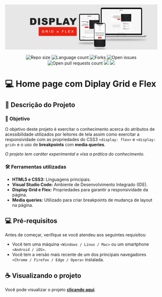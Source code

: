 <img src="/assets/banner-bikecraft.jpg"/>
<p align="center">
    <img src="https://img.shields.io/github/repo-size/lucasfcomaru/bikecraft_diplay_grid_flex?style=for-the-badge" alt="Repo size" title="Repo size"/>
    <img src="https://img.shields.io/github/languages/count/lucasfcomaru/bikecraft_diplay_grid_flex?style=for-the-badge" alt="Language count" title="Language count"/>
    <img src="https://img.shields.io/github/forks/lucasfcomaru/bikecraft_diplay_grid_flex?style=for-the-badge" alt="Forks" title="Forks"/>
    <img src="https://img.shields.io/bitbucket/issues/lucasfcomaru/bikecraft_diplay_grid_flex?style=for-the-badge" alt="Open issues" title="Open issues"/>
    <img src="https://img.shields.io/bitbucket/pr-raw/lucasfcomaru/bikecraft_diplay_grid_flex?style=for-the-badge" alt="Open pull requests count" title="Open pull requests"/>
    <img src="http://img.shields.io/static/v1?label=STATUS&message=CONCLUIDO&color=GREEN&style=for-the-badge"/>
    <img src="http://img.shields.io/static/v1?label=License&message=MIT&color=green&style=for-the-badge"/>
</p>

# 💻 Home page com Diplay Grid e Flex
## 📢 Descrição do Projeto
### 🎯 Objetivo
   O objetivo deste projeto é exercitar o conhecimento acerca do atributos de acessibilidade utilizados por leitores de tela assim como exercitar a responsividade com as propriedades do CSS3 `<display: flex>` e `<display: grid>` e o uso de <strong>breakpoints</strong> com <strong>media queries</strong>.
<p align="left">
    <i>O projeto tem caráter experimental e visa a prática do conhecimento.</i>
</p>

### 🛠️ Ferramentas utilizadas
<ul>
    <li><b>HTML5 e CSS3:</b> Linguagens principais.</li>
    <li><b>Visual Studio Code:</b> Ambiente de Desenvolvimento Integrado (IDE).</li>
    <li><b>Display Grid e Flex:</b> Propriedades para garantir a responsividade da página.</li>
    <li><b>Media queries:</b> Utilizado para criar breakpoints de mudança de layout na página.</li>
</ul>

## 💻 Pré-requisitos
Antes de começar, verifique se você atendeu aos seguintes requisitos:

- Você tem uma máquina `<Windows / Linux / Mac>` ou um smartphone `<Android / iOS>`.
- Você tem a versão mais recente de um dos principais navegadores `<Chrome / Firefox / Edge / Opera>` instalada.

## ☕ Visualizando o projeto 
<p>
    Você pode visualizar o projeto <a href="https://lucasfcomaru.github.io/bikecraft_diplay_grid_flex/" target="_blank"><strong>clicando aqui</strong></a>.
</p>